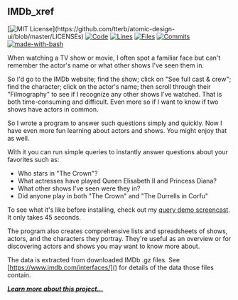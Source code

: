 ## IMDb_xref

[![MIT License](https://img.shields.io/apm/l/atomic-design-ui.svg?)](https://github.com/tterb/atomic-design-ui/blob/master/LICENSEs)
[![Code](https://tokei.rs/b1/github/Monty/IMDb_xref?category=code)](https://github.com/Monty/IMDb_xref)
[![Lines](https://tokei.rs/b1/github/Monty/IMDb_xref?category=lines)](https://github.com/Monty/IMDb_xref)
[![Files](https://tokei.rs/b1/github/Monty/IMDb_xref?category=files)](https://github.com/Monty/IMDb_xref)
[![Commits](https://badgen.net/github/commits/Monty/IMDb_xref/main)](https://badgen.net/github/commits/Monty/IMDb_xref/main)
[![made-with-bash](https://img.shields.io/badge/Made%20with-Bash-1f425f.svg)](https://www.gnu.org/software/bash/)

When watching a TV show or movie, I often spot a familiar face but can't
remember the actor's name or what other shows I've seen them in.

So I'd go to the IMDb website; find the show; click on "See full cast &
crew"; find the character; click on the actor's name; then scroll through their
"Filmography" to see if I recognize any other shows I've watched. That is both
time-consuming and difficult. Even more so if I want to know if two shows have
actors in common.

So I wrote a program to answer such questions simply and quickly. Now I have
even more fun learning about actors and shows. You might enjoy that as well.

With it you can run simple queries to instantly answer questions about your
favorites such as:

* Who stars in "The Crown"?
* What actresses have played Queen Elisabeth II and Princess Diana?
* What other shows I've seen were they in?
* Did anyone play in both "The Crown" and "The Durrells in Corfu"

To see what it's like before installing, check out my [query
demo screencast](https://youtu.be/91h3mnvV7Ug). It only takes 45 seconds.

The program also creates comprehensive lists and spreadsheets of shows, actors,
and the characters they portray. They're useful as an overview or for discovering
actors and shows you may want to know more about.

The data is extracted from downloaded IMDb .gz files. See
[https://www.imdb.com/interfaces/]() for details of the data those files contain.

***[Learn more about this project...](USAGE.md)***
